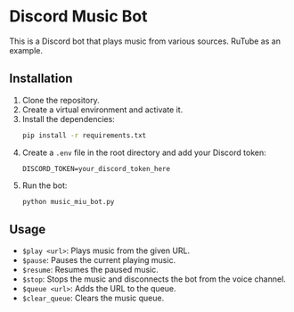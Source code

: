 # Discord Music Bot

This is a Discord bot that plays music from various sources. RuTube as an example.

## Installation

1. Clone the repository.
2. Create a virtual environment and activate it.
3. Install the dependencies:
    ```bash
    pip install -r requirements.txt
    ```
4. Create a `.env` file in the root directory and add your Discord token:
    ```plaintext
    DISCORD_TOKEN=your_discord_token_here
    ```
5. Run the bot:
    ```bash
    python music_miu_bot.py  
    ```

## Usage

- `$play <url>`: Plays music from the given URL.
- `$pause`: Pauses the current playing music.
- `$resume`: Resumes the paused music.
- `$stop`: Stops the music and disconnects the bot from the voice channel.
- `$queue <url>`: Adds the URL to the queue.
- `$clear_queue`: Clears the music queue.
